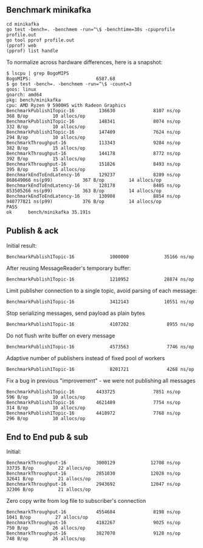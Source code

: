 ## Benchmark minikafka
```
cd minikafka
go test -bench=. -benchmem -run=^\$ -benchtime=30s -cpuprofile profile.out
go tool pprof profile.out
(pprof) web
(pprof) list handle
```

To normalize across hardware differences, here is a snapshot:
```
$ lscpu | grep BogoMIPS 
BogoMIPS:                        6587.68
$ go test -bench=. -benchmem -run=^\$ -count=3
goos: linux
goarch: amd64
pkg: bench/minikafka
cpu: AMD Ryzen 9 5900HS with Radeon Graphics        
BenchmarkPublish1Topic-16         136630              8107 ns/op             368 B/op         10 allocs/op
BenchmarkPublish1Topic-16         148341              8074 ns/op             332 B/op         10 allocs/op
BenchmarkPublish1Topic-16         147409              7624 ns/op             294 B/op         10 allocs/op
BenchmarkThroughput-16            113343              9284 ns/op             382 B/op         15 allocs/op
BenchmarkThroughput-16            144178              8772 ns/op             392 B/op         15 allocs/op
BenchmarkThroughput-16            151826              8493 ns/op             395 B/op         15 allocs/op
BenchmarkEndToEndLatency-16       129237              8289 ns/op         868649066 ns(p99)           367 B/op         14 allocs/op
BenchmarkEndToEndLatency-16       128178              8405 ns/op         853505266 ns(p99)           363 B/op         14 allocs/op
BenchmarkEndToEndLatency-16       130908              8854 ns/op         940777821 ns(p99)           376 B/op         14 allocs/op
PASS
ok      bench/minikafka 35.191s
```

## Publish & ack
Initial result:
```
BenchmarkPublish1Topic-16             1000000             35166 ns/op
```
After reusing MessageReader's temporary buffer:
```
BenchmarkPublish1Topic-16             1210952             28874 ns/op
```
Limit publisher connection to a single topic, avoid parsing of each message:
```
BenchmarkPublish1Topic-16             3412143             10551 ns/op
```
Stop serializing messages, send payload as plain bytes
```
BenchmarkPublish1Topic-16             4107202              8955 ns/op
```
Do not flush write buffer on every message
```
BenchmarkPublish1Topic-16             4573563              7746 ns/op
```
Adaptive number of publishers instead of fixed pool of workers
```
BenchmarkPublish1Topic-16             8201721              4268 ns/op
```
Fix a bug in previous "improvement" - we were not publishing all messages
```
BenchmarkPublish1Topic-16        4433725              7851 ns/op             596 B/op         10 allocs/op
BenchmarkPublish1Topic-16        4621489              7754 ns/op             314 B/op         10 allocs/op
BenchmarkPublish1Topic-16        4418972              7768 ns/op             296 B/op         10 allocs/op
```

## End to End pub & sub
Initial:
```
BenchmarkThroughput-16           3000129             12708 ns/op           33735 B/op         22 allocs/op
BenchmarkThroughput-16           2851030             12028 ns/op           32641 B/op         21 allocs/op
BenchmarkThroughput-16           2943692             12047 ns/op           32306 B/op         21 allocs/op
```
Zero copy write from log file to subscriber's connection
```
BenchmarkThroughput-16           4554684              8198 ns/op            1041 B/op         27 allocs/op
BenchmarkThroughput-16           4182267              9025 ns/op             750 B/op         26 allocs/op
BenchmarkThroughput-16           3827070              9128 ns/op             748 B/op         26 allocs/op
```